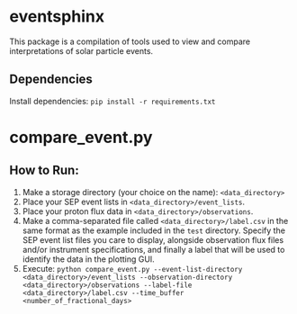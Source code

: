 # eventsphinx

This package is a compilation of tools used to view and compare interpretations of solar particle events.

## Dependencies
Install dependencies: `pip install -r requirements.txt`

# compare_event.py

## How to Run:

1) Make a storage directory (your choice on the name): `<data_directory>`
2) Place your SEP event lists in `<data_directory>/event_lists`.
3) Place your proton flux data in `<data_directory>/observations`.
4) Make a comma-separated file called `<data_directory>/label.csv` in the same format as the example included in the `test` directory. Specify the SEP event list files you care to display, alongside observation flux files and/or instrument specifications, and finally a label that will be used to identify the data in the plotting GUI.
5) Execute: `python compare_event.py --event-list-directory <data_directory>/event_lists --observation-directory <data_directory>/observations --label-file <data_directory>/label.csv --time_buffer <number_of_fractional_days>`

